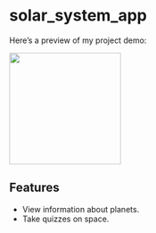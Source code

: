 # solar_system_app

Here’s a preview of my project demo:

<img src="https://github.com/ilyesaouak/app_solaire_arabic/blob/master/assets/solarapp.gif" width="200" />

## Features
- View information about planets.
- Take quizzes on space.
